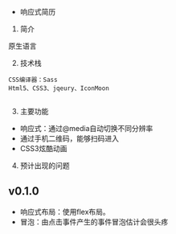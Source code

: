 * 响应式简历

1. 简介

原生语言

2. 技术栈

```
CSS编译器：Sass
Html5、CSS3、jqeury、IconMoon


```
3. 主要功能

* 响应式：通过@media自动切换不同分辨率
* 通过手机二维码，能够扫码进入
* CSS3炫酷动画

4. 预计出现的问题

## v0.1.0
* 响应式布局：使用flex布局。
* 冒泡：由点击事件产生的事件冒泡估计会很头疼




